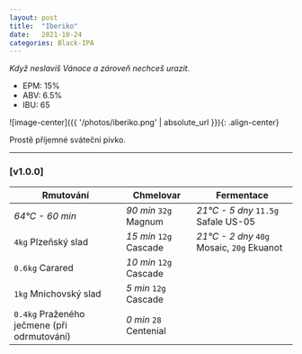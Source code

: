 ```yaml
---
layout: post
title:  "Iberiko"
date:   2021-10-24
categories: Black-IPA
---
```


*Když neslavíš Vánoce a zároveň nechceš urazit.*

- EPM: 15% 
- ABV: 6.5%
- IBU: 65 

![image-center]({{ '/photos/iberiko.png' | absolute_url }}){: .align-center}

Prostě příjemné sváteční pivko.

***

### [v1.0.0]

Rmutování          | Chmelovar             | Fermentace
---                | ---                   | ---
*64°C - 60 min*    | *90 min* `32g` Magnum | *21°C - 5 dny* `11.5g` Safale US-05
`4kg` Plzeňský slad | *15 min* `12g` Cascade | *21°C - 2 dny* `40g` Mosaic, `20g` Ekuanot
`0.6kg` Carared | *10 min* `12g` Cascade |
`1kg` Mnichovský slad | *5 min* `12g` Cascade |
`0.4kg` Praženého ječmene (při odrmutování) | *0 min* `28` Centenial |
